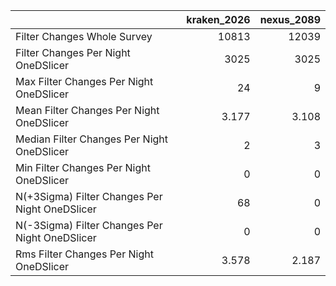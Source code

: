 |                                                |   kraken_2026 |   nexus_2089 |
|:-----------------------------------------------|--------------:|-------------:|
| Filter Changes Whole Survey                    |     10813     |    12039     |
| Filter Changes Per Night OneDSlicer            |      3025     |     3025     |
| Max Filter Changes Per Night OneDSlicer        |        24     |        9     |
| Mean Filter Changes Per Night OneDSlicer       |         3.177 |        3.108 |
| Median Filter Changes Per Night OneDSlicer     |         2     |        3     |
| Min Filter Changes Per Night OneDSlicer        |         0     |        0     |
| N(+3Sigma) Filter Changes Per Night OneDSlicer |        68     |        0     |
| N(-3Sigma) Filter Changes Per Night OneDSlicer |         0     |        0     |
| Rms Filter Changes Per Night OneDSlicer        |         3.578 |        2.187 |
